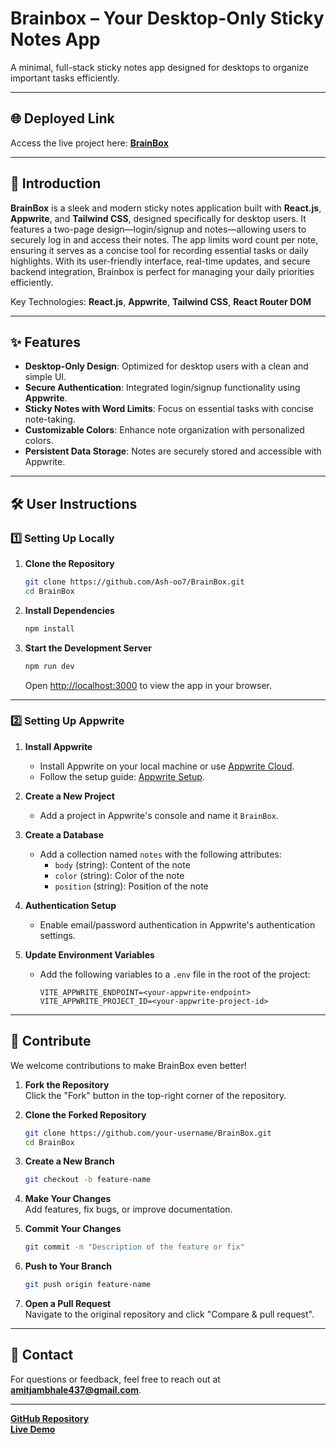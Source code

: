 # Brainbox – Your Desktop-Only Sticky Notes App  
A minimal, full-stack sticky notes app designed for desktops to organize important tasks efficiently.  

---

## 🌐 Deployed Link  
Access the live project here: **[BrainBox](https://brain-box-eta.vercel.app)**  

---

## 📖 Introduction  
**BrainBox** is a sleek and modern sticky notes application built with **React.js**, **Appwrite**, and **Tailwind CSS**, designed specifically for desktop users. It features a two-page design—login/signup and notes—allowing users to securely log in and access their notes. The app limits word count per note, ensuring it serves as a concise tool for recording essential tasks or daily highlights. With its user-friendly interface, real-time updates, and secure backend integration, Brainbox is perfect for managing your daily priorities efficiently.  

Key Technologies: **React.js**, **Appwrite**, **Tailwind CSS**, **React Router DOM**  

---

## ✨ Features  
- **Desktop-Only Design**: Optimized for desktop users with a clean and simple UI.  
- **Secure Authentication**: Integrated login/signup functionality using **Appwrite**.  
- **Sticky Notes with Word Limits**: Focus on essential tasks with concise note-taking.  
- **Customizable Colors**: Enhance note organization with personalized colors.  
- **Persistent Data Storage**: Notes are securely stored and accessible with Appwrite.  

---

## 🛠️ User Instructions  

### 1️⃣ Setting Up Locally  

1. **Clone the Repository**  
   ```bash
   git clone https://github.com/Ash-oo7/BrainBox.git
   cd BrainBox
   ```

2. **Install Dependencies**  
   ```bash
   npm install
   ```

3. **Start the Development Server**  
   ```bash
   npm run dev
   ```
   Open [http://localhost:3000](http://localhost:3000) to view the app in your browser.  

---

### 2️⃣ Setting Up Appwrite  

1. **Install Appwrite**  
   - Install Appwrite on your local machine or use [Appwrite Cloud](https://appwrite.io).  
   - Follow the setup guide: [Appwrite Setup](https://appwrite.io/docs/installation).  

2. **Create a New Project**  
   - Add a project in Appwrite's console and name it `BrainBox`.  

3. **Create a Database**  
   - Add a collection named `notes` with the following attributes:  
     - `body` (string): Content of the note  
     - `color` (string): Color of the note  
     - `position` (string): Position of the note  

4. **Authentication Setup**  
   - Enable email/password authentication in Appwrite's authentication settings.  

5. **Update Environment Variables**  
   - Add the following variables to a `.env` file in the root of the project:  
     ```env
     VITE_APPWRITE_ENDPOINT=<your-appwrite-endpoint>
     VITE_APPWRITE_PROJECT_ID=<your-appwrite-project-id>
     ```

---

## 🤝 Contribute  

We welcome contributions to make BrainBox even better!  

1. **Fork the Repository**  
   Click the "Fork" button in the top-right corner of the repository.  

2. **Clone the Forked Repository**  
   ```bash
   git clone https://github.com/your-username/BrainBox.git
   cd BrainBox
   ```

3. **Create a New Branch**  
   ```bash
   git checkout -b feature-name
   ```

4. **Make Your Changes**  
   Add features, fix bugs, or improve documentation.  

5. **Commit Your Changes**  
   ```bash
   git commit -m "Description of the feature or fix"
   ```

6. **Push to Your Branch**  
   ```bash
   git push origin feature-name
   ```

7. **Open a Pull Request**  
   Navigate to the original repository and click "Compare & pull request".  

---

## 📧 Contact  
For questions or feedback, feel free to reach out at **amitjambhale437@gmail.com**.  

---

**[GitHub Repository](https://github.com/Ash-oo7/BrainBox)**  
**[Live Demo](https://brain-box-eta.vercel.app)**
